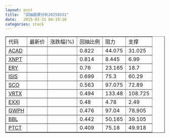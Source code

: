 ```yaml
---
layout: post
title:  "回抽股票分析20150331"
date:   2015-03-31 04:19:18
categories: stock
---
```

<script type="text/javascript">
var stockList = []
stockList.push('gb_acad');
stockList.push('gb_xnpt');
stockList.push('gb_ery');
stockList.push('gb_isis');
stockList.push('gb_sco');
stockList.push('gb_vrtx');
stockList.push('gb_exxi');
stockList.push('gb_gwph');
stockList.push('gb_bbl');
stockList.push('gb_ptct');
</script>
<table border="1">
 <tr>
 <td>代码</td>
 <td>最新价</td>
 <td>涨跌幅(%)</td>
 <td>回抽比例</td>
 <td>阻力</td>
 <td>支撑</td>
</tr>
  <tr id="acad">
  <td><a href="http://stock.finance.sina.com.cn/usstock/quotes/ACAD.html" target="_blank">ACAD</a></td><td></td><td></td><td>0.822</td><td>44.075</td><td>31.025</td></tr>
  <tr id="xnpt">
  <td><a href="http://stock.finance.sina.com.cn/usstock/quotes/XNPT.html" target="_blank">XNPT</a></td><td></td><td></td><td>0.814</td><td>8.445</td><td>6.99</td></tr>
  <tr id="ery">
  <td><a href="http://stock.finance.sina.com.cn/usstock/quotes/ERY.html" target="_blank">ERY</a></td><td></td><td></td><td>0.76</td><td>23.165</td><td>18.7</td></tr>
  <tr id="isis">
  <td><a href="http://stock.finance.sina.com.cn/usstock/quotes/ISIS.html" target="_blank">ISIS</a></td><td></td><td></td><td>0.699</td><td>75.3</td><td>60.29</td></tr>
  <tr id="sco">
  <td><a href="http://stock.finance.sina.com.cn/usstock/quotes/SCO.html" target="_blank">SCO</a></td><td></td><td></td><td>0.563</td><td>97.075</td><td>72.89</td></tr>
  <tr id="vrtx">
  <td><a href="http://stock.finance.sina.com.cn/usstock/quotes/VRTX.html" target="_blank">VRTX</a></td><td></td><td></td><td>0.494</td><td>133.48</td><td>108.725</td></tr>
  <tr id="exxi">
  <td><a href="http://stock.finance.sina.com.cn/usstock/quotes/EXXI.html" target="_blank">EXXI</a></td><td></td><td></td><td>0.48</td><td>4.78</td><td>2.49</td></tr>
  <tr id="gwph">
  <td><a href="http://stock.finance.sina.com.cn/usstock/quotes/GWPH.html" target="_blank">GWPH</a></td><td></td><td></td><td>0.476</td><td>97.04</td><td>78.905</td></tr>
  <tr id="bbl">
  <td><a href="http://stock.finance.sina.com.cn/usstock/quotes/BBL.html" target="_blank">BBL</a></td><td></td><td></td><td>0.442</td><td>50.165</td><td>39.105</td></tr>
  <tr id="ptct">
  <td><a href="http://stock.finance.sina.com.cn/usstock/quotes/PTCT.html" target="_blank">PTCT</a></td><td></td><td></td><td>0.409</td><td>75.18</td><td>49.918</td></tr>
</table>
